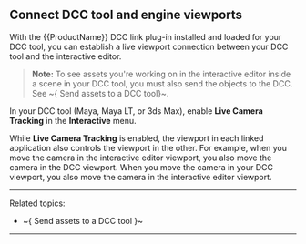 ## Connect DCC tool and engine viewports

With the {{ProductName}} DCC link plug-in installed and loaded for your DCC tool, you can establish a live viewport connection between your DCC tool and the interactive editor.

>	**Note:** To see assets you're working on in the interactive editor inside a scene in your DCC tool, you must also send the objects to the DCC. See ~{ Send assets to a DCC tool}~.

In your DCC tool (Maya, Maya LT, or 3ds Max), enable **Live Camera Tracking** in the **Interactive** menu.

While **Live Camera Tracking** is enabled, the viewport in each linked application also controls the viewport in the other. For example, when you move the camera in the interactive editor viewport, you also move the camera in the DCC viewport. When you move the camera in your DCC viewport, you also move the camera in the interactive editor viewport.

---
Related topics:
- ~{ Send assets to a DCC tool }~
---
